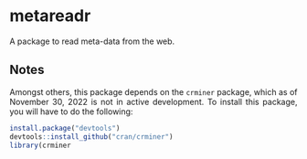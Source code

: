 # metareadr

<div align="justify">

A package to read meta-data from the web.

## Notes

Amongst others, this package depends on the `crminer` package, which as of November 30, 2022 is not in active development. To install this package, you will have to do the following:

```R
install.package("devtools")
devtools::install_github("cran/crminer")
library(crminer
```

</div>
